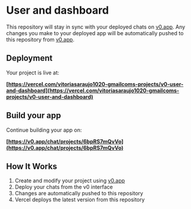 # User and dashboard



This repository will stay in sync with your deployed chats on [v0.app](https://v0.app).
Any changes you make to your deployed app will be automatically pushed to this repository from [v0.app](https://v0.app).

## Deployment

Your project is live at:

**[https://vercel.com/vitoriasaraujo1020-gmailcoms-projects/v0-user-and-dashboard](https://vercel.com/vitoriasaraujo1020-gmailcoms-projects/v0-user-and-dashboard)**

## Build your app

Continue building your app on:

**[https://v0.app/chat/projects/6bpRS7mQvVo](https://v0.app/chat/projects/6bpRS7mQvVo)**

## How It Works

1. Create and modify your project using [v0.app](https://v0.app)
2. Deploy your chats from the v0 interface
3. Changes are automatically pushed to this repository
4. Vercel deploys the latest version from this repository
